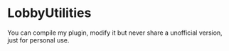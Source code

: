 # LobbyUtilities
You can compile my plugin, modify it but never share a unofficial version, just for personal use.
